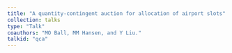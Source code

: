 ```yaml
---
title: "A quantity-contingent auction for allocation of airport slots"
collection: talks
type: "Talk"
coauthors: "MO Ball, MM Hansen, and Y Liu."
talkid: "qca"
---
```

